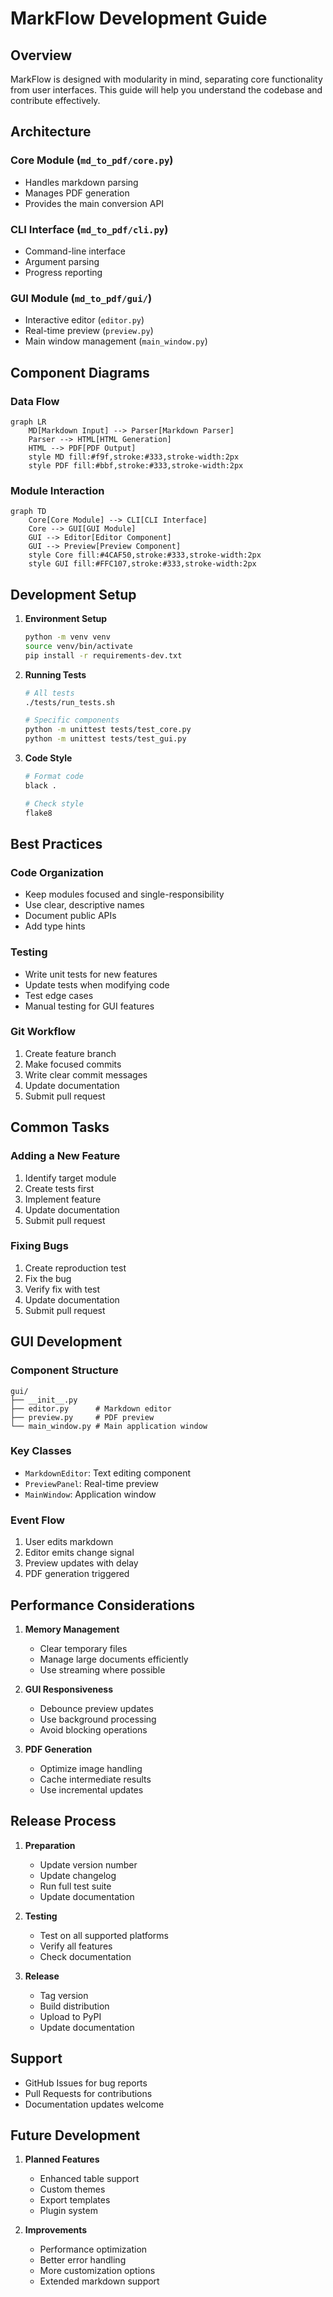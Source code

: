 # MarkFlow Development Guide

## Overview

MarkFlow is designed with modularity in mind, separating core functionality from user interfaces. This guide will help you understand the codebase and contribute effectively.

## Architecture

### Core Module (`md_to_pdf/core.py`)
- Handles markdown parsing
- Manages PDF generation
- Provides the main conversion API

### CLI Interface (`md_to_pdf/cli.py`)
- Command-line interface
- Argument parsing
- Progress reporting

### GUI Module (`md_to_pdf/gui/`)
- Interactive editor (`editor.py`)
- Real-time preview (`preview.py`)
- Main window management (`main_window.py`)

## Component Diagrams

### Data Flow
```mermaid
graph LR
    MD[Markdown Input] --> Parser[Markdown Parser]
    Parser --> HTML[HTML Generation]
    HTML --> PDF[PDF Output]
    style MD fill:#f9f,stroke:#333,stroke-width:2px
    style PDF fill:#bbf,stroke:#333,stroke-width:2px
```

### Module Interaction
```mermaid
graph TD
    Core[Core Module] --> CLI[CLI Interface]
    Core --> GUI[GUI Module]
    GUI --> Editor[Editor Component]
    GUI --> Preview[Preview Component]
    style Core fill:#4CAF50,stroke:#333,stroke-width:2px
    style GUI fill:#FFC107,stroke:#333,stroke-width:2px
```

## Development Setup

1. **Environment Setup**
   ```bash
   python -m venv venv
   source venv/bin/activate
   pip install -r requirements-dev.txt
   ```

2. **Running Tests**
   ```bash
   # All tests
   ./tests/run_tests.sh
   
   # Specific components
   python -m unittest tests/test_core.py
   python -m unittest tests/test_gui.py
   ```

3. **Code Style**
   ```bash
   # Format code
   black .
   
   # Check style
   flake8
   ```

## Best Practices

### Code Organization
- Keep modules focused and single-responsibility
- Use clear, descriptive names
- Document public APIs
- Add type hints

### Testing
- Write unit tests for new features
- Update tests when modifying code
- Test edge cases
- Manual testing for GUI features

### Git Workflow
1. Create feature branch
2. Make focused commits
3. Write clear commit messages
4. Update documentation
5. Submit pull request

## Common Tasks

### Adding a New Feature
1. Identify target module
2. Create tests first
3. Implement feature
4. Update documentation
5. Submit pull request

### Fixing Bugs
1. Create reproduction test
2. Fix the bug
3. Verify fix with test
4. Update documentation
5. Submit pull request

## GUI Development

### Component Structure
```
gui/
├── __init__.py
├── editor.py      # Markdown editor
├── preview.py     # PDF preview
└── main_window.py # Main application window
```

### Key Classes
- `MarkdownEditor`: Text editing component
- `PreviewPanel`: Real-time preview
- `MainWindow`: Application window

### Event Flow
1. User edits markdown
2. Editor emits change signal
3. Preview updates with delay
4. PDF generation triggered

## Performance Considerations

1. **Memory Management**
   - Clear temporary files
   - Manage large documents efficiently
   - Use streaming where possible

2. **GUI Responsiveness**
   - Debounce preview updates
   - Use background processing
   - Avoid blocking operations

3. **PDF Generation**
   - Optimize image handling
   - Cache intermediate results
   - Use incremental updates

## Release Process

1. **Preparation**
   - Update version number
   - Update changelog
   - Run full test suite
   - Update documentation

2. **Testing**
   - Test on all supported platforms
   - Verify all features
   - Check documentation

3. **Release**
   - Tag version
   - Build distribution
   - Upload to PyPI
   - Update documentation

## Support

- GitHub Issues for bug reports
- Pull Requests for contributions
- Documentation updates welcome

## Future Development

1. **Planned Features**
   - Enhanced table support
   - Custom themes
   - Export templates
   - Plugin system

2. **Improvements**
   - Performance optimization
   - Better error handling
   - More customization options
   - Extended markdown support
